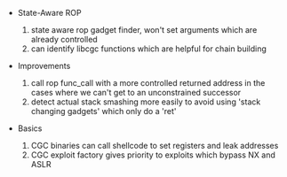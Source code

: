 * State-Aware ROP
    1. state aware rop gadget finder, won't set arguments which are already controlled
    1. can identify libcgc functions which are helpful for chain building

* Improvements
    1. call rop func_call with a more controlled returned address in the cases where we can't get to
       an unconstrained successor
    1. detect actual stack smashing more easily to avoid using 'stack changing gadgets' which only do a 'ret'

* Basics
    1. CGC binaries can call shellcode to set registers and leak addresses
    1. CGC exploit factory gives priority to exploits which bypass NX and ASLR

